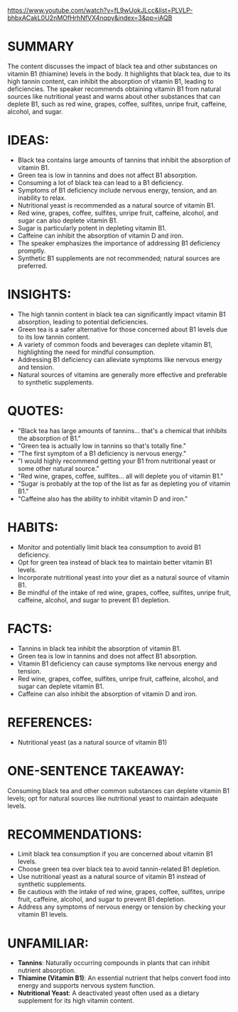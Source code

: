 https://www.youtube.com/watch?v=fL9wUokJLcc&list=PLVLP-bhbxACakL0U2nMOfHrhNfVX4nqpy&index=3&pp=iAQB
# SUMMARY
The content discusses the impact of black tea and other substances on vitamin B1 (thiamine) levels in the body. It highlights that black tea, due to its high tannin content, can inhibit the absorption of vitamin B1, leading to deficiencies. The speaker recommends obtaining vitamin B1 from natural sources like nutritional yeast and warns about other substances that can deplete B1, such as red wine, grapes, coffee, sulfites, unripe fruit, caffeine, alcohol, and sugar.

# IDEAS:
- Black tea contains large amounts of tannins that inhibit the absorption of vitamin B1.
- Green tea is low in tannins and does not affect B1 absorption.
- Consuming a lot of black tea can lead to a B1 deficiency.
- Symptoms of B1 deficiency include nervous energy, tension, and an inability to relax.
- Nutritional yeast is recommended as a natural source of vitamin B1.
- Red wine, grapes, coffee, sulfites, unripe fruit, caffeine, alcohol, and sugar can also deplete vitamin B1.
- Sugar is particularly potent in depleting vitamin B1.
- Caffeine can inhibit the absorption of vitamin D and iron.
- The speaker emphasizes the importance of addressing B1 deficiency promptly.
- Synthetic B1 supplements are not recommended; natural sources are preferred.

# INSIGHTS:
- The high tannin content in black tea can significantly impact vitamin B1 absorption, leading to potential deficiencies.
- Green tea is a safer alternative for those concerned about B1 levels due to its low tannin content.
- A variety of common foods and beverages can deplete vitamin B1, highlighting the need for mindful consumption.
- Addressing B1 deficiency can alleviate symptoms like nervous energy and tension.
- Natural sources of vitamins are generally more effective and preferable to synthetic supplements.

# QUOTES:
- "Black tea has large amounts of tannins... that's a chemical that inhibits the absorption of B1."
- "Green tea is actually low in tannins so that's totally fine."
- "The first symptom of a B1 deficiency is nervous energy."
- "I would highly recommend getting your B1 from nutritional yeast or some other natural source."
- "Red wine, grapes, coffee, sulfites... all will deplete you of vitamin B1."
- "Sugar is probably at the top of the list as far as depleting you of vitamin B1."
- "Caffeine also has the ability to inhibit vitamin D and iron."

# HABITS:
- Monitor and potentially limit black tea consumption to avoid B1 deficiency.
- Opt for green tea instead of black tea to maintain better vitamin B1 levels.
- Incorporate nutritional yeast into your diet as a natural source of vitamin B1.
- Be mindful of the intake of red wine, grapes, coffee, sulfites, unripe fruit, caffeine, alcohol, and sugar to prevent B1 depletion.

# FACTS:
- Tannins in black tea inhibit the absorption of vitamin B1.
- Green tea is low in tannins and does not affect B1 absorption.
- Vitamin B1 deficiency can cause symptoms like nervous energy and tension.
- Red wine, grapes, coffee, sulfites, unripe fruit, caffeine, alcohol, and sugar can deplete vitamin B1.
- Caffeine can also inhibit the absorption of vitamin D and iron.

# REFERENCES:
- Nutritional yeast (as a natural source of vitamin B1)

# ONE-SENTENCE TAKEAWAY:
Consuming black tea and other common substances can deplete vitamin B1 levels; opt for natural sources like nutritional yeast to maintain adequate levels.

# RECOMMENDATIONS:
- Limit black tea consumption if you are concerned about vitamin B1 levels.
- Choose green tea over black tea to avoid tannin-related B1 depletion.
- Use nutritional yeast as a natural source of vitamin B1 instead of synthetic supplements.
- Be cautious with the intake of red wine, grapes, coffee, sulfites, unripe fruit, caffeine, alcohol, and sugar to prevent B1 depletion.
- Address any symptoms of nervous energy or tension by checking your vitamin B1 levels.

# UNFAMILIAR:
- **Tannins**: Naturally occurring compounds in plants that can inhibit nutrient absorption.
- **Thiamine (Vitamin B1)**: An essential nutrient that helps convert food into energy and supports nervous system function.
- **Nutritional Yeast**: A deactivated yeast often used as a dietary supplement for its high vitamin content.
